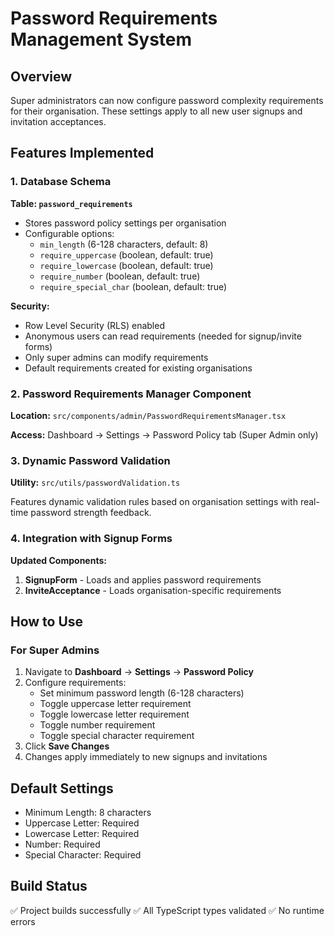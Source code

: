 # Password Requirements Management System

## Overview

Super administrators can now configure password complexity requirements for their organisation. These settings apply to all new user signups and invitation acceptances.

## Features Implemented

### 1. Database Schema

**Table: `password_requirements`**
- Stores password policy settings per organisation
- Configurable options:
  - `min_length` (6-128 characters, default: 8)
  - `require_uppercase` (boolean, default: true)
  - `require_lowercase` (boolean, default: true)
  - `require_number` (boolean, default: true)
  - `require_special_char` (boolean, default: true)

**Security:**
- Row Level Security (RLS) enabled
- Anonymous users can read requirements (needed for signup/invite forms)
- Only super admins can modify requirements
- Default requirements created for existing organisations

### 2. Password Requirements Manager Component

**Location:** `src/components/admin/PasswordRequirementsManager.tsx`

**Access:** Dashboard → Settings → Password Policy tab (Super Admin only)

### 3. Dynamic Password Validation

**Utility:** `src/utils/passwordValidation.ts`

Features dynamic validation rules based on organisation settings with real-time password strength feedback.

### 4. Integration with Signup Forms

**Updated Components:**
1. **SignupForm** - Loads and applies password requirements
2. **InviteAcceptance** - Loads organisation-specific requirements

## How to Use

### For Super Admins

1. Navigate to **Dashboard** → **Settings** → **Password Policy**
2. Configure requirements:
   - Set minimum password length (6-128 characters)
   - Toggle uppercase letter requirement
   - Toggle lowercase letter requirement  
   - Toggle number requirement
   - Toggle special character requirement
3. Click **Save Changes**
4. Changes apply immediately to new signups and invitations

## Default Settings

- Minimum Length: 8 characters
- Uppercase Letter: Required
- Lowercase Letter: Required
- Number: Required
- Special Character: Required

## Build Status

✅ Project builds successfully
✅ All TypeScript types validated
✅ No runtime errors
